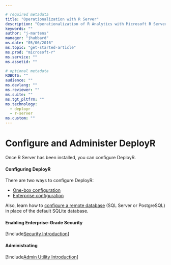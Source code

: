 ```yaml
---

# required metadata
title: "Operationalization with R Server"
description: "Operationalization of R Analytics with Microsoft R Server"
keywords: ""
author: "j-martens"
manager: "jhubbard"
ms.date: "05/06/2016"
ms.topic: "get-started-article"
ms.prod: "microsoft-r"
ms.service: ""
ms.assetid: ""

# optional metadata
ROBOTS: ""
audience: ""
ms.devlang: ""
ms.reviewer: ""
ms.suite: ""
ms.tgt_pltfrm: ""
ms.technology: 
  - deployr
  - r-server
ms.custom: ""
---
```


# Configure and Administer DeployR

Once R Server has been installed, you can configure DeployR.

#### Configuring DeployR

There are two ways to configure DeployR: 
+ [One-box configuration](configuration-initial.md#onebox)
+ [Enterprise configuration](configuration-initial.md#enterprise)

Also, learn how to [configure a remote database](configure-remote-database.md) (SQL Server or PostgreSQL) in place of the default SQLite database. 

#### Enabling Enterprise-Grade Security

[!include[Security Introduction](../includes/o16n/security-intro.md)]

#### Administrating

[!include[Admin Utility Introduction](../includes/o16n/admin-utility-intro.md)]
